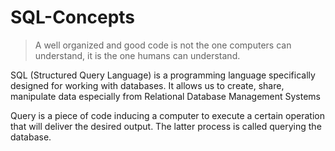 # SQL-Concepts

> A well organized and good code is not the one computers can understand, it is the one humans can understand.

SQL (Structured Query Language) is a programming language specifically designed for working with databases. It allows us to create, share, manipulate data especially from Relational Database Management Systems

Query is a piece of code inducing a computer to execute a certain operation that will deliver the desired output. The latter process is called querying the database.
